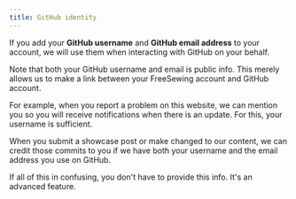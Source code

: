 ```yaml
---
title: GitHub identity
---
```


If you add your **GitHub username** and **GitHub email address** to your account, we will use them when interacting with GitHub on your behalf.

Note that both your GitHub username and email is public info. This merely allows us to make a link between your FreeSewing account and GitHub account.

For example, when you report a problem on this website, we can mention you so you will receive notifications when there is an update. For this, your username is sufficient.

When you submit a showcase post or make changed to our content, we can credit those commits to you if we have both your username and the email address you use on GitHub.

<Note compact>If all of this in confusing, you don't have to provide this info. It's an advanced feature.</Note>
